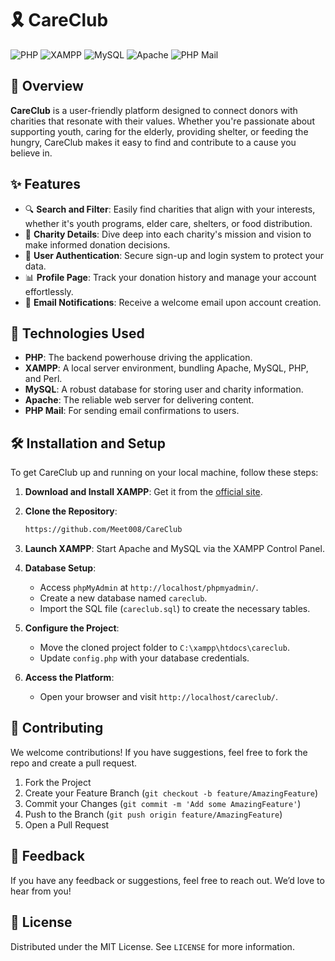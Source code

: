 
# 🎗️ CareClub

![PHP](https://img.shields.io/badge/PHP-777BB4?style=for-the-badge&logo=php&logoColor=white)
![XAMPP](https://img.shields.io/badge/XAMPP-FB7A24?style=for-the-badge&logo=apache&logoColor=white)
![MySQL](https://img.shields.io/badge/MySQL-4479A1?style=for-the-badge&logo=mysql&logoColor=white)
![Apache](https://img.shields.io/badge/Apache-D22128?style=for-the-badge&logo=apache&logoColor=white)
![PHP Mail](https://img.shields.io/badge/PHP_Mail-8892BF?style=for-the-badge&logo=php&logoColor=white)

## 🌟 Overview

**CareClub** is a user-friendly platform designed to connect donors with charities that resonate with their values. Whether you're passionate about supporting youth, caring for the elderly, providing shelter, or feeding the hungry, CareClub makes it easy to find and contribute to a cause you believe in.


## ✨ Features

- 🔍 **Search and Filter**: Easily find charities that align with your interests, whether it's youth programs, elder care, shelters, or food distribution.
- 📜 **Charity Details**: Dive deep into each charity's mission and vision to make informed donation decisions.
- 🔐 **User Authentication**: Secure sign-up and login system to protect your data.
- 📊 **Profile Page**: Track your donation history and manage your account effortlessly.
- 📧 **Email Notifications**: Receive a welcome email upon account creation.

## 🚀 Technologies Used

- **PHP**: The backend powerhouse driving the application.
- **XAMPP**: A local server environment, bundling Apache, MySQL, PHP, and Perl.
- **MySQL**: A robust database for storing user and charity information.
- **Apache**: The reliable web server for delivering content.
- **PHP Mail**: For sending email confirmations to users.

## 🛠️ Installation and Setup

To get CareClub up and running on your local machine, follow these steps:

1. **Download and Install XAMPP**: Get it from the [official site](https://www.apachefriends.org/index.html).

2. **Clone the Repository**:

   ```bash
   https://github.com/Meet008/CareClub
   ```

3. **Launch XAMPP**: Start Apache and MySQL via the XAMPP Control Panel.

4. **Database Setup**:
   - Access `phpMyAdmin` at `http://localhost/phpmyadmin/`.
   - Create a new database named `careclub`.
   - Import the SQL file (`careclub.sql`) to create the necessary tables.

5. **Configure the Project**:
   - Move the cloned project folder to `C:\xampp\htdocs\careclub`.
   - Update `config.php` with your database credentials.

6. **Access the Platform**:
   - Open your browser and visit `http://localhost/careclub/`.


## 🤝 Contributing

We welcome contributions! If you have suggestions, feel free to fork the repo and create a pull request.

1. Fork the Project
2. Create your Feature Branch (`git checkout -b feature/AmazingFeature`)
3. Commit your Changes (`git commit -m 'Add some AmazingFeature'`)
4. Push to the Branch (`git push origin feature/AmazingFeature`)
5. Open a Pull Request

## 💬 Feedback

If you have any feedback or suggestions, feel free to reach out. We’d love to hear from you!

## 📄 License

Distributed under the MIT License. See `LICENSE` for more information.
